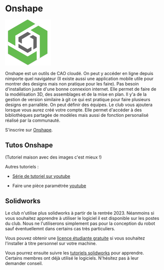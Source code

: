 # Onshape


<p><img src="../../images/onshape_logo.png" width=150 /></p> 
Onshape est un outils de CAO cloudé. On peut y accéder en ligne depuis nimporte quel navigateur (Il existe aussi une application mobile utile pour montrer des designs mais non pratique pour les faire). Pas besoin d'installation juste d'une bonne connexion internet.
Elle permet de faire de la modélisation 3D, des assemblages et de la mise en plan.
Il y'a de la gestion de version similaire à git ce qui est pratique pour faire plusieurs designs en parrallèle.
On peut définir des équipes. Le club vous ajoutera lorsque vous aurez créé votre compte.
Elle permet d'accéder à des bibliothèques partagée de modèles mais aussi de fonction personalisé réalisé par la communauté.

S'inscrire sur [Onshape](https://www.onshape.com/en/education/sign-up).

## Tutos Onshape 

(Tutoriel maison avec des images c'est mieux !)

Autres tutoriels : 

+ [Série de tutoriel sur youtube](https://www.youtube.com/playlist?list=PLxmrkna-ixrIQmsPR3MITi4Ru1bnMH4-l)

+ Faire une pièce paramétrée [youtube](https://www.youtube.com/watch?v=YRpnTfee34Q)


## Solidworks 
Le club n'utilise plus solidworks à partir de la rentrée 2023. Néanmoins si vous souhaitez apprendre à utiliser le logiciel il est disponible sur les postes du club. Nous ne l'utiliserons simplement pas pour la conception du robot sauf éventuellemnt dans certains cas très particuliers.

Vous pouvez obtenir une [licence étudiante gratuite](https://education.solidworks.fr/licence_student_standard_etudiant/) si vous souhaitez l'installer à titre personnel sur votre machine.

Vous pourrez ensuite suivre les [tutoriels solidworks](http://sdz.tdct.org/sdz/apprenez-a-utiliser-solidworks.html#ApprenezutiliserSolidWorks) pour apprendre. Certains membres ont déjà utilisé le logiciels. N'hésitez pas à leur demander conseil.

